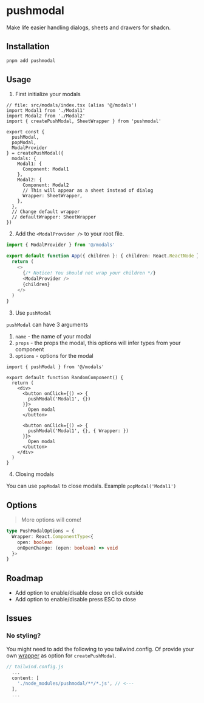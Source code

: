 # pushmodal

Make life easier handling dialogs, sheets and drawers for shadcn.

## Installation 

```bash
pnpm add pushmodal
```

## Usage

1. First initialize your modals

```tsx
// file: src/modals/index.tsx (alias '@/modals')
import Modal1 from './Modal1'
import Modal2 from './Modal2'
import { createPushModal, SheetWrapper } from 'pushmodal'

export const {
  pushModal,
  popModal,
  ModalProvider
} = createPushModal({
  modals: {
    Modal1: {
      Component: Modal1
    },
    Modal2: {
      Component: Modal2
      // This will appear as a sheet instead of dialog
      Wrapper: SheetWrapper,
    },
  },
  // Change default wrapper
  // defaultWrapper: SheetWrapper
})
```

2. Add the `<ModalProvider />` to your root file.

```ts
import { ModalProvider } from '@/modals' 

export default function App({ children }: { children: React.ReactNode }) {
  return (
    <>
      {/* Notice! You should not wrap your children */}
      <ModalProvider />
      {children}
    </>
  )
}
```

3. Use `pushModal`

`pushModal` can have 3 arguments

1. `name` - the name of your modal
2. `props` - the props the modal, this options will infer types from your component
3. `options` - options for the modal

```tsx
import { pushModal } from '@/modals' 

export default function RandomComponent() {
  return (
    <div>
      <button onClick={() => {
        pushModal('Modal1', {})
      }}>
        Open modal
      </button>
      
      <button onClick={() => {
        pushModal('Modal1', {}, { Wrapper: })
      }}>
        Open modal
      </button>
    </div>
  )
}
```

4. Closing modals

You can use `popModal` to close modals. Example `popModal('Modal1')`

## Options

> More options will come!

```ts
type PushModalOptions = {
  Wrapper: React.ComponentType<{
    open: boolean
    onOpenChange: (open: boolean) => void
  }>
}
```

## Roadmap

- Add option to enable/disable close on click outside
- Add option to enable/disable press ESC to close

## Issues

### No styling?

You might need to add the following to you tailwind.config. Of provide your own [wrapper](src/components/wrappers.tsx) as option for `createPushModal`.

```js
// tailwind.config.js
  ...
  content: [
    './node_modules/pushmodal/**/*.js', // <---
  ],
  ...
```